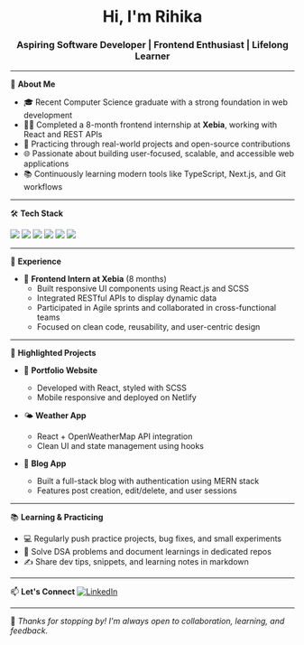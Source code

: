 <h1 align="center">Hi, I'm Rihika</h1>
<h3 align="center">Aspiring Software Developer | Frontend Enthusiast | Lifelong Learner</h3>

---

🌱 **About Me**
- 🎓 Recent Computer Science graduate with a strong foundation in web development
- 👩‍💻 Completed a 8-month frontend internship at **Xebia**, working with React and REST APIs
- 🧩 Practicing through real-world projects and open-source contributions
- 🌐 Passionate about building user-focused, scalable, and accessible web applications
- 📚 Continuously learning modern tools like TypeScript, Next.js, and Git workflows

---

🛠️ **Tech Stack**
<p>
  <img src="https://img.shields.io/badge/HTML5-E34F26?style=flat&logo=html5&logoColor=white"/>
  <img src="https://img.shields.io/badge/CSS3-1572B6?style=flat&logo=css3&logoColor=white"/>
  <img src="https://img.shields.io/badge/JavaScript-F7DF1E?style=flat&logo=javascript&logoColor=black"/>
  <img src="https://img.shields.io/badge/React-20232A?style=flat&logo=react&logoColor=61DAFB"/>
  <img src="https://img.shields.io/badge/SCSS-CC6699?style=flat&logo=sass&logoColor=white"/>
  <img src="https://img.shields.io/badge/Git-F05032?style=flat&logo=git&logoColor=white"/>
</p>

---

💼 **Experience**
- 🏢 **Frontend Intern at Xebia** (8 months)
  - Built responsive UI components using React.js and SCSS
  - Integrated RESTful APIs to display dynamic data
  - Participated in Agile sprints and collaborated in cross-functional teams
  - Focused on clean code, reusability, and user-centric design

---

📂 **Highlighted Projects**
<!-- > _All projects available in my repositories — check the pinned section below! -->

- 🔗 **Portfolio Website**
  - Developed with React, styled with SCSS
  - Mobile responsive and deployed on Netlify

- 🌤️ **Weather App**
  - React + OpenWeatherMap API integration
  - Clean UI and state management using hooks

- 📝 **Blog App**
  - Built a full-stack blog with authentication using MERN stack
  - Features post creation, edit/delete, and user sessions

---

📚 **Learning & Practicing**
- 💻 Regularly push practice projects, bug fixes, and small experiments
- 🧠 Solve DSA problems and document learnings in dedicated repos
- ✍️ Share dev tips, snippets, and learning notes in markdown

---

📫 **Let's Connect**
[![LinkedIn](https://img.shields.io/badge/LinkedIn-blue?style=flat&logo=linkedin)](https://linkedin.com/in/rihikajain)  
<!-- [![Twitter](https://img.shields.io/badge/Twitter-1DA1F2?style=flat&logo=twitter)](https://twitter.com/yourhandle)  
[![Portfolio](https://img.shields.io/badge/Portfolio-000?style=flat&logo=vercel)](https://yourportfolio.com) -->

---

🔖 _Thanks for stopping by! I'm always open to collaboration, learning, and feedback._


